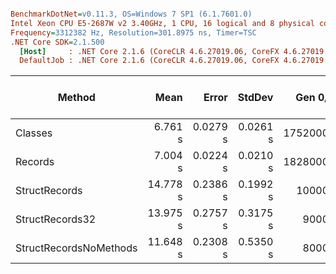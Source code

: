 ``` ini

BenchmarkDotNet=v0.11.3, OS=Windows 7 SP1 (6.1.7601.0)
Intel Xeon CPU E5-2687W v2 3.40GHz, 1 CPU, 16 logical and 8 physical cores
Frequency=3312382 Hz, Resolution=301.8975 ns, Timer=TSC
.NET Core SDK=2.1.500
  [Host]     : .NET Core 2.1.6 (CoreCLR 4.6.27019.06, CoreFX 4.6.27019.05), 64bit RyuJIT DEBUG
  DefaultJob : .NET Core 2.1.6 (CoreCLR 4.6.27019.06, CoreFX 4.6.27019.05), 64bit RyuJIT


```
|                 Method |     Mean |    Error |   StdDev |  Gen 0/1k Op | Gen 1/1k Op | Gen 2/1k Op | Allocated Memory/Op |
|----------------------- |---------:|---------:|---------:|-------------:|------------:|------------:|--------------------:|
|                Classes |  6.761 s | 0.0279 s | 0.0261 s | 1752000.0000 |   1000.0000 |           - |         10523.26 MB |
|                Records |  7.004 s | 0.0224 s | 0.0210 s | 1828000.0000 |   1000.0000 |           - |         10975.32 MB |
|          StructRecords | 14.778 s | 0.2386 s | 0.1992 s |   10000.0000 |           - |           - |            72.04 MB |
|        StructRecords32 | 13.975 s | 0.2757 s | 0.3175 s |    9000.0000 |           - |           - |            63.97 MB |
| StructRecordsNoMethods | 11.648 s | 0.2308 s | 0.5350 s |    8000.0000 |           - |           - |            54.93 MB |
